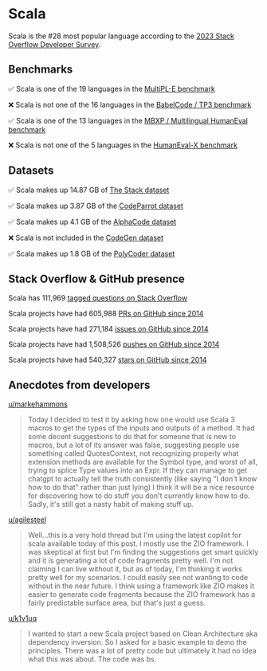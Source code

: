 # Scala

Scala is the #28 most popular language according to the [2023 Stack Overflow Developer Survey](https://survey.stackoverflow.co/2023/#section-most-popular-technologies-programming-scripting-and-markup-languages).

## Benchmarks

✅ Scala is one of the 19 languages in the [MultiPL-E benchmark](https://blog.continue.dev/an-introduction-to-code-llm-benchmarks-for-software-engineers/#:~:text=couple%20notable%20mentions-,4.%20MultiPL%2DE,-Creator%3A%20Northeastern)

❌ Scala is not one of the 16 languages in the [BabelCode / TP3 benchmark](https://blog.continue.dev/an-introduction-to-code-llm-benchmarks-for-software-engineers/#:~:text=amazon%2Dscience/mxeval-,12.%20BabelCode%20/%20TP3,-Creator%3A%20Google)

✅ Scala is one of the 13 languages in the [MBXP / Multilingual HumanEval benchmark](https://blog.continue.dev/an-introduction-to-code-llm-benchmarks-for-software-engineers/#:~:text=11.%20MBXP%20/%20Multilingual%20HumanEval)

❌ Scala is not one of the 5 languages in the [HumanEval-X benchmark](https://blog.continue.dev/an-introduction-to-code-llm-benchmarks-for-software-engineers/#:~:text=Some%20multilingual%C2%A0benchmarks-,10.%20HumanEval%2DX,-Creator%3A%20Tsinghua)

## Datasets

✅ Scala makes up 14.87 GB of [The Stack dataset](https://arxiv.org/abs/2211.15533)

✅ Scala makes up 3.87 GB of the [CodeParrot dataset](https://huggingface.co/datasets/codeparrot/github-code)

✅ Scala makes up 4.1 GB of the [AlphaCode dataset](https://arxiv.org/abs/2203.07814)

❌ Scala is not included in the [CodeGen dataset](https://arxiv.org/abs/2203.13474)

✅ Scala makes up 1.8 GB of the [PolyCoder dataset](https://arxiv.org/abs/2202.13169)

## Stack Overflow & GitHub presence

Scala has 111,969 [tagged questions on Stack Overflow](https://stackoverflow.com/tags)

Scala projects have had 605,988 [PRs on GitHub since 2014](https://madnight.github.io/githut/#/pull_requests/2023/3)

Scala projects have had 271,184 [issues on GitHub since 2014](https://madnight.github.io/githut/#/issues/2023/3)

Scala projects have had 1,508,526 [pushes on GitHub since 2014](https://madnight.github.io/githut/#/pushes/2023/3)

Scala projects have had 540,327 [stars on GitHub since 2014](https://madnight.github.io/githut/#/stars/2023/3)

## Anecdotes from developers

[u/markehammons](https://www.reddit.com/r/scala/comments/124ocqh/scala_and_chatgpt/)
> Today I decided to test it by asking how one would use Scala 3 macros to get the types of the inputs and outputs of a method. It had some decent suggestions to do that for someone that is new to macros, but a lot of its answer was false, suggesting people use something called QuotesContext, not recognizing properly what extension methods are available for the Symbol type, and worst of all, trying to splice Type values into an Expr. If they can manage to get chatgpt to actually tell the truth consistently (like saying "I don't know how to do that" rather than just lying) I think it will be a nice resource for discovering how to do stuff you don't currently know how to do. Sadly, it's still got a nasty habit of making stuff up.

[u/agilesteel](https://www.reddit.com/r/scala/comments/ovoc8n/github_copilot_for_scala_does_it_work/)
> Well...this is a very hold thread but I'm using the latest copilot for scala available today of this post. I mostly use the ZIO framework. I was skeptical at first but I'm finding the suggestions get smart quickly and it is generating a lot of code fragments pretty well. I'm not claiming I can live without it, but as of today, I'm thinking it works pretty well for my scenarios. I could easily see not wanting to code without in the near future.  I think using a framework like ZIO makes it easier to generate code fragments because the ZIO framework has a fairly predictable surface area, but that's just a guess.

[u/k1v1uq](https://www.reddit.com/r/ChatGPTCoding/comments/zpunkt/comment/j25ftsr/?utm_source=share&utm_medium=web2x&context=3)
> I wanted to start a new Scala project based on Clean Architecture aka dependency inversion. So I asked for a basic example to demo the principles. There was a lot of pretty code but ultimately it had no idea what this was about. The code was bs.